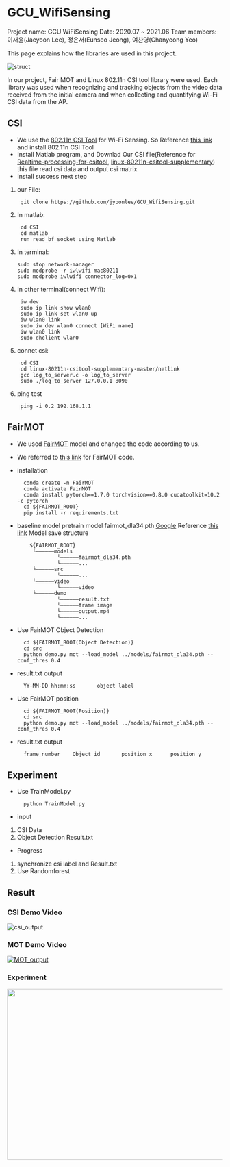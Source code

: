 # GCU_WifiSensing

Project name: GCU WiFiSensing
Date: 2020.07 ~ 2021.06
Team members: 이재윤(Jaeyoon Lee), 정은서(Eunseo Jeong), 여찬영(Chanyeong Yeo)

This page explains how the libraries are used in this project.

![struct](https://user-images.githubusercontent.com/57625667/120338235-01711700-c32f-11eb-92d5-12514e8b48e2.png)

In our project, Fair MOT and Linux 802.11n CSI tool library were used. Each library was used when recognizing and tracking objects from the video data received from the initial camera and when collecting and quantifying Wi-Fi CSI data from the AP.


## CSI

+ We use the [802.11n CSI Tool][CSI_Tool] for Wi-Fi Sensing. So Reference [this link][CSI_Tool] and install 802.11n CSI Tool
+ Install Matlab program, and Downlad Our CSI file(Reference for [Realtime-processing-for-csitool][read_bf_socket], [linux-80211n-csitool-supplementary][supplementary]) this file read csi data and output csi matrix
+ Install success next step

1. our File:

        git clone https://github.com/jyoonlee/GCU_WifiSensing.git


2. In matlab:

        cd CSI
        cd matlab
        run read_bf_socket using Matlab
    
3. In terminal:

       sudo stop network-manager
       sudo modprobe -r iwlwifi mac80211
       sudo modprobe iwlwifi connector_log=0x1

4. In other terminal(connect Wifi):
        
        iw dev
        sudo ip link show wlan0
        sudo ip link set wlan0 up
        iw wlan0 link
        sudo iw dev wlan0 connect [WiFi name]
        iw wlan0 link
        sudo dhclient wlan0
        
5. connet csi:
         
        cd CSI
        cd linux-80211n-csitool-supplementary-master/netlink
        gcc log_to_server.c -o log_to_server
        sudo ./log_to_server 127.0.0.1 8090

6. ping test
           
        ping -i 0.2 192.168.1.1
        





## FairMOT
+ We used [FairMOT][FairMOT] model and changed the code according to us.
+ We referred to [this link][FairMOT] for FairMOT code.

+ installation 
        
        conda create -n FairMOT
        conda activate FairMOT
        conda install pytorch==1.7.0 torchvision==0.8.0 cudatoolkit=10.2 -c pytorch
        cd ${FAIRMOT_ROOT}
        pip install -r requirements.txt
+ baseline model
  pretrain model fairmot_dla34.pth [Google][pretrain_model] Reference [this link][FairMOT]
  Model save structure
  
          ${FAIRMOT_ROOT}
           └——————models
                   └——————fairmot_dla34.pth
                   └——————...
           └——————src
                   └——————...
           └——————video
                   └——————video
           └——————demo
                   └——————result.txt
                   └——————frame image
                   └——————output.mp4
                   └——————...


+ Use FairMOT Object Detection
        
        cd ${FAIRMOT_ROOT(Object Detection)}
        cd src
        python demo.py mot --load_model ../models/fairmot_dla34.pth --conf_thres 0.4
 
+ result.txt output
        
        YY-MM-DD hh:mm:ss       object label

+ Use FairMOT position
        
        cd ${FAIRMOT_ROOT(Position)}
        cd src
        python demo.py mot --load_model ../models/fairmot_dla34.pth --conf_thres 0.4

+ result.txt output
        
        frame_number    Object id       position x      position y


## Experiment

+ Use TrainModel.py
        
        python TrainModel.py

+ input
1. CSI Data
2. Object Detection Result.txt

+ Progress
1. synchronize csi label and Result.txt
2. Use Randomforest



## Result
### CSI Demo Video
![csi_output](https://user-images.githubusercontent.com/49142825/120190195-3a3bbe00-c253-11eb-98af-b8d17e16d04c.gif)

### MOT Demo Video
[![MOT_output](https://user-images.githubusercontent.com/57625667/119636222-615b4f80-be4f-11eb-9e6c-1bb084599b41.png)](https://youtu.be/T1cR2hBOlt8)

### Experiment
<img src="https://user-images.githubusercontent.com/49142825/120305804-27d18b00-c30c-11eb-845b-fb719730e0cf.png"  width="640" height="400">






[CSI_Tool]: https://dhalperi.github.io/linux-80211n-csitool/ "802.11n CSI Tool"
[read_bf_socket]: https://github.com/lubingxian/Realtime-processing-for-csitool "Realtime-processing-for-csitool"
[supplementary]: https://github.com/dhalperi/linux-80211n-csitool-supplementary "linux-80211n-csitool-supplementary"
[FairMOT]: https://github.com/ifzhang/FairMOT "FairMOT"
[pretrain_model]: https://drive.google.com/file/d/1iqRQjsG9BawIl8SlFomMg5iwkb6nqSpi/view "pretrain_model"
